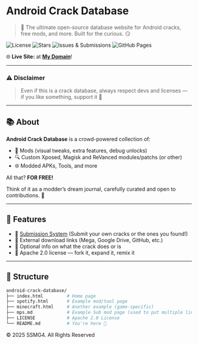 # Android Crack Database

> 🧨 The ultimate open-source database website for Android cracks, free mods, and more. Built for the curious. 😏

![License](https://img.shields.io/github/license/SSMG4/Android-Crack-Database)
![Stars](https://img.shields.io/github/stars/SSMG4/Android-Crack-Database?style=social)
![Issues & Submissions](https://img.shields.io/github/issues/SSMG4/Android-Crack-Database)
![GitHub Pages](https://img.shields.io/badge/Live%20Site-Online-blue?logo=github)

🌐 **Live Site:** at [**My Domain**](https://ssmg4.github.io/Android-Crack-Database)!

---

### ⚠️ Disclaimer

> Even if this is a crack database, always respect devs and licenses — if you like something, support it 💖

---

## 📚 About

**Android Crack Database** is a crowd-powered collection of:

- 🔧 Mods (visual tweaks, extra features, debug unlocks)
- 🔍 Custom Xposed, Magisk and ReVanced modules/patchs (or other)
- 🌐 Modded APKs, Tools, and more

All that? **FOR FREE!**

Think of it as a modder’s dream journal, carefully curated and open to contributions. 🧠

---

## 🚀 Features

- 🔧 [Submission System](https://github.com/SSMG4/Android-Crack-Database/issues) (Submit your own cracks or the ones you found!)
- 🔗 External download links (Mega, Google Drive, GitHub, etc.)
- 🔐 Optional info on what the crack does or is
- 📄 Apache 2.0 license — fork it, expand it, remix it

---

## 📁 Structure

```bash
android-crack-database/
├── index.html         # Home page
├── spotify.html       # Example mod/tool page
├── minecraft.html     # Another example (game-specific)
├── mps.md             # Example Sub mod page (used to put multiple links at once and other stuff)
├── LICENSE            # Apache 2.0 License
└── README.md          # You're here 🫵
```

&copy; 2025 SSMG4. All Rights Reserved
